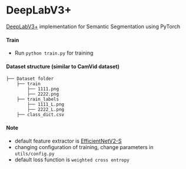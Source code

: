# DeepLabV3+

[DeepLabV3+](https://arxiv.org/pdf/1802.02611.pdf) implementation for Semantic Segmentation using PyTorch

#### Train
* Run `python train.py` for training

#### Dataset structure (similar to CamVid dataset)
    ├── Dataset folder 
        ├── train
            ├── 1111.png
            ├── 2222.png
        ├── train_labels
            ├── 1111_L.png
            ├── 2222_L.png
        ├── class_dict.csv
 
#### Note 
* default feature extractor is [EfficientNetV2-S](https://arxiv.org/pdf/2104.00298.pdf)
* changing configuration of training, change parameters in `utils/config.py`
* default loss function is `weighted cross entropy`